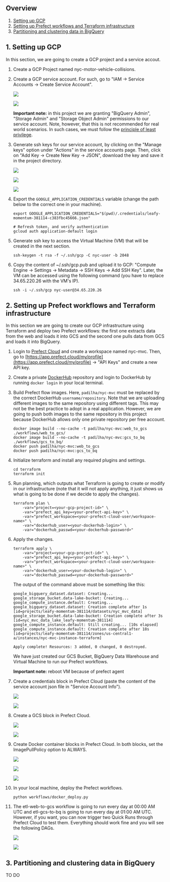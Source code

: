 ## Overview

1. [Setting up GCP](#1-setting-up-gcp)
2. [Setting up Prefect workflows and Terraform infrastructure](#2-setting-up-prefect-workflows-and-terraform-infrastructure)
3. [Partitioning and clustering data in BigQuery](#3-partitioning-and-clustering-data-in-bigquery)

## 1. Setting up GCP

In this section, we are going to create a GCP project and a service accout.

1. Create a GCP Project named nyc-motor-vehicle-collisions.

2. Create a GCP service account. For such, go to "IAM -> Service Accounts -> Create Service Account".

    ![](./img/service-account1.png)

    ![](./img/service-account2.png)

    **Important note:** in this project we are granting "BigQuery Admin", "Storage Admin" and "Storage Object Admin" permissions to our service account. Note, however, that this is not recommended for real world scenarios. In such cases, we must follow the [principle of least privilege](https://cloud.google.com/blog/products/application-development/least-privilege-for-cloud-functions-using-cloud-iam).

3. Generate ssh keys for our service account, by clicking on the "Manage keys" option under "Actions" in the service accounts page. Then, click on "Add Key -> Create New Key -> JSON", download the key and save it in the project directory.

    ![](./img/service-account3.png)

    ![](./img/service-account4.png)

    ![](./img/service-account5.png)

4. Export the `GOOGLE_APPLICATION_CREDENTIALS` variable (change the path below to the correct one in your machine).
    ```
    export GOOGLE_APPLICATION_CREDENTIALS="$(pwd)/.credentials/leafy-momentum-381114-c383fbc45666.json"

    # Refresh token, and verify authentication
    gcloud auth application-default login
    ```

5. Generate ssh key to access the Virtual Machine (VM) that will be created in the next section.
    ```
    ssh-keygen -t rsa -f ~/.ssh/gcp -C nyc-user -b 2048
    ```

6. Copy the content of ~/.ssh/gcp.pub and upload it to GCP: "Compute Engine -> Settings -> Metadata -> SSH Keys -> Add SSH Key". Later, the VM can be accessed using the following command (you have to replace 34.65.220.26 with the VM's IP).
    ```
    ssh -i ~/.ssh/gcp nyc-user@34.65.220.26
    ```

## 2. Setting up Prefect workflows and Terraform infrastructure

In this section we are going to create our GCP infrastructure using Terraform and deploy two Prefect workflows: the first one extracts data from the web and loads it into GCS and the second one pulls data from GCS and loads it into BigQuery.

1. Login to [Prefect Cloud](https://www.prefect.io/cloud/) and create a workspace named nyc-mvc. Then, go to [https://app.prefect.cloud/my/profile](https://app.prefect.cloud/my/profile) -> "API Keys" and create a new API key.

2. Create a private [DockerHub](https://hub.docker.com/) repository and login to DockerHub by running `docker login` in your local terminal.

3. Build Prefect flow images. Here, `padilha/nyc-mvc` must be replaced by the correct DockerHub `username/repository`. Note that we are uploading different images to the same repository using different tags. This may not be the best practice to adopt in a real application. However, we are going to push both images to the same repository in this project because DockerHub allows only one private repository per free account.
    ```
    docker image build --no-cache -t padilha/nyc-mvc:web_to_gcs ./workflows/web_to_gcs/
    docker image build --no-cache -t padilha/nyc-mvc:gcs_to_bq ./workflows/gcs_to_bq/
    docker push padilha/nyc-mvc:web_to_gcs
    docker push padilha/nyc-mvc:gcs_to_bq
    ```

4. Initialize terraform and install any required plugins and settings.
    ```
    cd terraform
    terraform init
    ```

5. Run planning, which outputs what Terraform is going to create or modify in our infrastructure (note that it will not apply anything, it just shows us what is going to be done if we decide to apply the changes).
    ```
    terraform plan \
        -var="project=<your-gcp-project-id>" \
        -var="prefect_api_key=<your-prefect-api-key>" \
        -var="prefect_workspace=<your-prefect-cloud-user/workspace-name>" \
        -var="dockerhub_user=<your-dockerhub-login>" \
        -var="dockerhub_passwd=<your-dockerhub-password>"
    ```

6. Apply the changes.
    ```
    terraform apply \
        -var="project=<your-gcp-project-id>" \
        -var="prefect_api_key=<your-prefect-api-key>" \
        -var="prefect_workspace=<your-prefect-cloud-user/workspace-name>" \
        -var="dockerhub_user=<your-dockerhub-login>" \
        -var="dockerhub_passwd=<your-dockerhub-password>"
    ```

    The output of the command above must be something like this:
    ```
    google_bigquery_dataset.dataset: Creating...
    google_storage_bucket.data-lake-bucket: Creating...
    google_compute_instance.default: Creating...
    google_bigquery_dataset.dataset: Creation complete after 1s [id=projects/leafy-momentum-381114/datasets/nyc_mvc_data]
    google_storage_bucket.data-lake-bucket: Creation complete after 3s [id=nyc_mvc_data_lake_leafy-momentum-381114]
    google_compute_instance.default: Still creating... [10s elapsed]
    google_compute_instance.default: Creation complete after 18s [id=projects/leafy-momentum-381114/zones/us-central1-a/instances/nyc-mvc-instance-terraform]

    Apply complete! Resources: 3 added, 0 changed, 0 destroyed.
    ```

    We have just created our GCS Bucket, BigQuery Data Warehouse and Virtual Machine to run our Prefect workflows.

    **Important note:** reboot VM because of prefect agent

7. Create a credentials block in Prefect Cloud (paste the content of the service account json file in "Service Account Info").

    ![](./img/credentials-block1.png)

    ![](./img/credentials-block2.png)

8. Create a GCS block in Prefect Cloud.

    ![](./img/gcs-block1.png)

    ![](./img/gcs-block2.png)

9. Create Docker container blocks in Prefect Cloud. In both blocks, set the ImagePullPolicy option to ALWAYS.

    ![](./img/docker-block1.png)

    ![](./img/docker-block2.png)

    ![](./img/docker-block3.png)

10. In your local machine, deploy the Prefect workflows.
    ```
    python workflows/docker_deploy.py
    ```

11. The etl-web-to-gcs workflow is going to run every day at 00:00 AM UTC and etl-gcs-to-bq is going to run every day at 01:00 AM UTC. However, if you want, you can now trigger two Quick Runs through Prefect Cloud to test them. Everything should work fine and you will see the following DAGs.

    ![](./img/prefect-dag1.png)

    ![](./img/prefect-dag2.png)

## 3. Partitioning and clustering data in BigQuery

TO DO